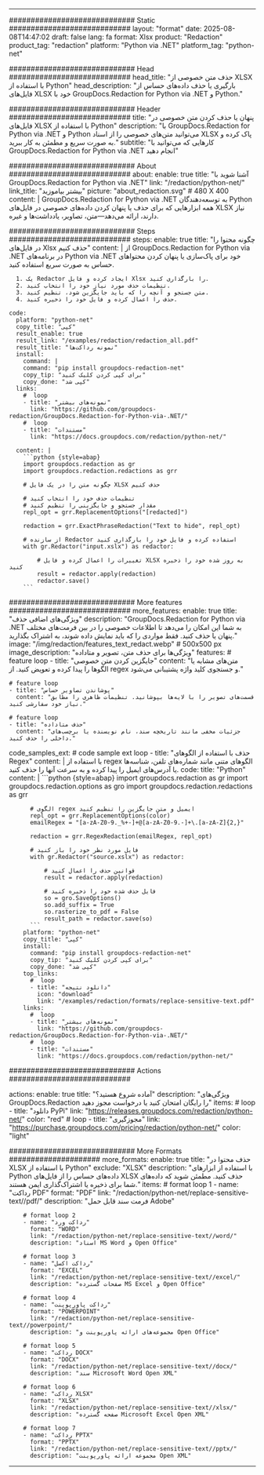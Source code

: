 
---
############################# Static ############################
layout: "format"
date:  2025-08-08T14:47:02
draft: false
lang: fa
format: Xlsx
product: "Redaction"
product_tag: "redaction"
platform: "Python via .NET"
platform_tag: "python-net"

############################# Head ############################
head_title: "حذف متن خصوصی از XLSX با استفاده از Python"
head_description: "بارگیری یا حذف داده‌های حساس از فایل‌های XLSX خود با GroupDocs.Redaction for Python via .NET و Python."

############################# Header ############################
title: "پنهان یا حذف کردن متن خصوصی در فایل‌های XLSX با استفاده از Python" 
description: "با GroupDocs.Redaction for Python via .NET و Python می‌توانید متن‌های خصوصی را از اسناد XLSX پاک کرده و به صورت سریع و مطمئن به کار ببرید."
subtitle: "کارهایی که می‌توانید با GroupDocs.Redaction for Python via .NET انجام دهید" 

############################# About ############################
about:
    enable: true
    title: "آشنا شوید با GroupDocs.Redaction for Python via .NET"
    link: "/redaction/python-net/"
    link_title: "بیشتر بیاموزید"
    picture: "about_redaction.svg" # 480 X 400
    content: |
       GroupDocs.Redaction for Python via .NET به توسعه‌دهندگان Python همه ابزارهایی که برای حذف یا پنهان کردن داده‌های خصوصی در فایل‌های XLSX نیاز دارند، ارائه می‌دهد—متن، تصاویر، یادداشت‌ها و غیره.

############################# Steps ############################
steps:
    enable: true
    title: "چگونه محتوا را در فایل‌های Xlsx حذف کنیم"
    content: |
      از GroupDocs.Redaction for Python via .NET در برنامه‌های Python via .NET خود برای پاک‌سازی یا پنهان کردن محتواهای حساس به صورت سریع استفاده کنید.
      
      1. یک Redactor ایجاد کرده و فایل Xlsx را بارگذاری کنید.
      2. تنظیمات حذف مورد نیاز خود را انتخاب کنید.
      3. متن جستجو و آنچه را که باید جایگزین شود، تنظیم کنید.
      4. حذف را اعمال کرده و فایل خود را ذخیره کنید.
   
    code:
      platform: "python-net"
      copy_title: "کپی"
      result_enable: true
      result_link: "/examples/redaction/redaction_all.pdf"
      result_title: "نمونه رداکت‌ها"
      install:
        command: |
        command: "pip install groupdocs-redaction-net"
        copy_tip: "برای کپی کردن کلیک کنید"
        copy_done: "کپی شد"
      links:
        #  loop
        - title: "نمونه‌های بیشتر"
          link: "https://github.com/groupdocs-redaction/GroupDocs.Redaction-for-Python-via-.NET/"
        #  loop
        - title: "مستندات"
          link: "https://docs.groupdocs.com/redaction/python-net/"
          
      content: |
        ```python {style=abap}
        import groupdocs.redaction as gr
        import groupdocs.redaction.redactions as grr

        # چگونه متن را در یک فایل XLSX حذف کنیم

        # تنظیمات حذف خود را انتخاب کنید
        # مقدار جستجو و جایگزینی را تنظیم کنید
        repl_opt = grr.ReplacementOptions("[redacted]")
                
        redaction = grr.ExactPhraseRedaction("Text to hide", repl_opt)

        # از سازنده Redactor استفاده کرده و فایل خود را بارگذاری کنید
        with gr.Redactor("input.xslx") as redactor:

            # تغییرات را اعمال کرده و فایل XLSX به روز شده خود را ذخیره کنید
            result = redactor.apply(redaction)
            redactor.save()
        ```            


############################# More features ############################
more_features:
  enable: true
  title: "ویژگی‌های اضافی حذف"
  description: "GroupDocs.Redaction for Python via .NET به شما این امکان را می‌دهد تا اطلاعات خصوصی را در بین فرمت‌های مختلف پنهان یا حذف کنید. فقط مواردی را که باید نمایش داده شوند، به اشتراک بگذارید."
  image: "/img/redaction/features_text_redact.webp" # 500x500 px
  image_description: "ویژگی‌ها برای حذف متن، تصویر و متاداده"
  features:
    # feature loop
    - title: "جایگزین کردن متن خصوصی"
      content: "متن‌های مشابه یا الگوها را پیدا کرده و تعویض کنید. از regex و جستجوی کلید واژه پشتیبانی می‌شود."

    # feature loop
    - title: "پوشاندن تصاویر حساس"
      content: "قسمت‌های تصویر را با لایه‌ها بپوشانید. تنظیمات ظاهری را مطابق نیاز خود سفارشی کنید."

    # feature loop
    - title: "حذف متاداده"
      content: "جزئیات مخفی مانند تاریخچه سند، نام نویسنده یا برچسب‌های داخلی را حذف کنید."
      
  code_samples_ext:
    # code sample ext loop
    - title: "حذف با استفاده از الگوهای Regex"
      content: |
        با استفاده از regex الگوهای متنی مانند شماره‌های تلفن، شناسه‌ها یا آدرس‌های ایمیل را پیدا کرده و به سرعت آنها را حذف کنید.
      code:
        title: "Python"
        content: |
          ```python {style=abap}
          import groupdocs.redaction as gr
          import groupdocs.redaction.options as gro
          import groupdocs.redaction.redactions as grr

          # الگوی regex ایمیل و متن جایگزین را تنظیم کنید
          repl_opt = grr.ReplacementOptions(color)
          emailRegex = "[a-zA-Z0-9._%+-]+@[a-zA-Z0-9.-]+\.[a-zA-Z]{2,}"

          redaction = grr.RegexRedaction(emailRegex, repl_opt)

          # فایل مورد نظر خود را باز کنید
          with gr.Redactor("source.xslx") as redactor:

              # قوانین حذف را اعمال کنید
              result = redactor.apply(redaction)

              # فایل حذف شده خود را ذخیره کنید
              so = gro.SaveOptions()
              so.add_suffix = True
              so.rasterize_to_pdf = False
              result_path = redactor.save(so)
          ```
        platform: "python-net"
        copy_title: "کپی"
        install:
          command: "pip install groupdocs-redaction-net"
          copy_tip: "برای کپی کردن کلیک کنید"
          copy_done: "کپی شد"
        top_links:
          #  loop
          - title: "دانلود نتیجه"
            icon: "download"
            link: "/examples/redaction/formats/replace-sensitive-text.pdf"
        links:
          #  loop
          - title: "نمونه‌های بیشتر"
            link: "https://github.com/groupdocs-redaction/GroupDocs.Redaction-for-Python-via-.NET/"
          #  loop
          - title: "مستندات"
            link: "https://docs.groupdocs.com/redaction/python-net/"


############################# Actions ############################

actions:
  enable: true
  title: "آماده شروع هستید؟"
  description: "ویژگی‌های GroupDocs.Redaction را رایگان امتحان کنید یا درخواست مجوز دهید"
  items:
    #  loop
    - title: "دانلود PyPi"
      link: "https://releases.groupdocs.com/redaction/python-net/"
      color: "red"
        #  loop
    - title: "مجوزگیری"
      link: "https://purchase.groupdocs.com/pricing/redaction/python-net/"
      color: "light"


############################# More Formats #####################
more_formats:
    enable: true
    title: "حذف محتوا در XLSX با استفاده از Python"
    exclude: "XLSX"
    description: "با استفاده از ابزارهای Python داده‌های حساس را از فایل‌های XLSX حذف کنید. مطمئن شوید که داده‌های شما برای ذخیره یا اشتراک‌گذاری ایمن هستند."
    items: 
        # format loop 1
        - name: "رداکت PDF"
          format: "PDF"
          link: "/redaction/python-net/replace-sensitive-text//pdf/"
          description: "فرمت سند قابل حمل Adobe"

        # format loop 2
        - name: "رداکت ورد"
          format: "WORD"
          link: "/redaction/python-net/replace-sensitive-text//word/"
          description: "اسناد MS Word و Open Office"
          
        # format loop 3
        - name: "رداکت اکسل"
          format: "EXCEL"
          link: "/redaction/python-net/replace-sensitive-text//excel/"
          description: "صفحات گسترده MS Excel و Open Office"

        # format loop 4
        - name: "رداکت پاورپوینت"
          format: "POWERPOINT"
          link: "/redaction/python-net/replace-sensitive-text//powerpoint/"
          description: "مجموعه‌های ارائه پاورپوینت و Open Office"

        # format loop 5
        - name: "رداکت DOCX"
          format: "DOCX"
          link: "/redaction/python-net/replace-sensitive-text//docx/"
          description: "سند Microsoft Word Open XML"
          
        # format loop 6
        - name: "رداکت XLSX"
          format: "XLSX"
          link: "/redaction/python-net/replace-sensitive-text//xlsx/"
          description: "صفحه گسترده Microsoft Excel Open XML"
          
        # format loop 7
        - name: "رداکت PPTX"
          format: "PPTX"
          link: "/redaction/python-net/replace-sensitive-text//pptx/"
          description: "مجموعه ارائه پاورپوینت Open XML"


---